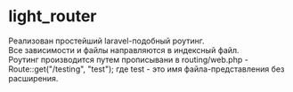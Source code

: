# light_router
Реализован простейший laravel-подобный роутинг.  
Все зависимости и файлы направляются в индексный файл.  
Роутинг производится путем прописывани в routing/web.php - Route::get("/testing", "test"); где test - это имя файла-представления без расширения.
